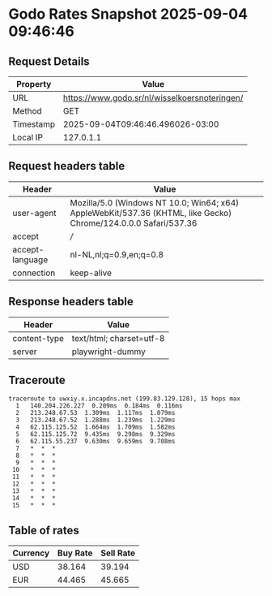 # Godo Rates Snapshot 2025-09-04 09:46:46
## Request Details

| Property | Value |
|----------|-------|
| URL | https://www.godo.sr/nl/wisselkoersnoteringen/ |
| Method | GET |
| Timestamp | 2025-09-04T09:46:46.496026-03:00 |
| Local IP | 127.0.1.1 |
    
## Request headers table

| Header | Value |
|--------|-------|
| user-agent | Mozilla/5.0 (Windows NT 10.0; Win64; x64) AppleWebKit/537.36 (KHTML, like Gecko) Chrome/124.0.0.0 Safari/537.36 |
| accept | */* |
| accept-language | nl-NL,nl;q=0.9,en;q=0.8 |
| connection | keep-alive |

    
## Response headers table
| Header | Value |
|--------|-------|
| content-type | text/html; charset=utf-8 |
| server | playwright-dummy |

## Traceroute 

```
traceroute to uwxiy.x.incapdns.net (199.83.129.128), 15 hops max
  1   140.204.226.227  0.209ms  0.184ms  0.116ms 
  2   213.248.67.53  1.309ms  1.117ms  1.079ms 
  3   213.248.67.52  1.288ms  1.239ms  1.229ms 
  4   62.115.125.52  1.664ms  1.709ms  1.582ms 
  5   62.115.125.72  9.435ms  9.298ms  9.329ms 
  6   62.115.55.237  9.630ms  9.659ms  9.708ms 
  7   *  *  * 
  8   *  *  * 
  9   *  *  * 
 10   *  *  * 
 11   *  *  * 
 12   *  *  * 
 13   *  *  * 
 14   *  *  * 
 15   *  *  * 

```


## Table of rates

| Currency | Buy Rate | Sell Rate |
|----------|----------|-----------|
| USD | 38.164 | 39.194 |
| EUR | 44.465 | 45.665 |
